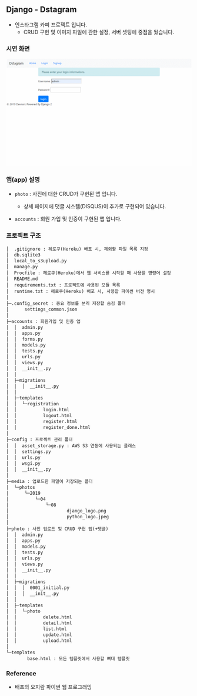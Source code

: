 ## Django - Dstagram

- 인스타그램 카피 프로젝트 입니다.  
  - CRUD 구현 및 이미지 파일에 관한 설정, 서버 셋팅에 중점을 뒀습니다.    


### 시연 화면

![](dstagram.gif)  


### 앱(app) 설명

- `photo` : 사진에 대한 CRUD가 구현된 앱 입니다.  
  - 상세 페이지에 댓글 시스템(DISQUS)이 추가로 구현되어 있습니다.  

- `accounts` : 회원 가입 및 인증이 구현된 앱 입니다.  


### 프로젝트 구조  

```
│  .gitignore : 헤로쿠(Heroku) 배포 시, 제외할 파일 목록 지정
│  db.sqlite3
│  local_to_s3upload.py
│  manage.py
│  Procfile : 헤로쿠(Heroku)에서 웹 서비스를 시작할 때 사용할 명령어 설정
│  README.md
│  requirements.txt : 프로젝트에 사용된 모듈 목록
│  runtime.txt : 헤로쿠(Heroku) 배포 시, 사용할 파이썬 버전 명시
│
├─.config_secret : 중요 정보를 분리 저장할 숨김 폴더
│      settings_common.json 
│
├─accounts : 회원가입 및 인증 앱
│  │  admin.py
│  │  apps.py
│  │  forms.py
│  │  models.py
│  │  tests.py
│  │  urls.py
│  │  views.py
│  │  __init__.py
│  │
│  ├─migrations
│  │  │  __init__.py
│  │
│  ├─templates
│  │  └─registration
│  │          login.html
│  │          logout.html
│  │          register.html
│  │          register_done.html
│
├─config : 프로젝트 관리 폴더
│  │  asset_storage.py : AWS S3 연동에 사용되는 클래스
│  │  settings.py
│  │  urls.py
│  │  wsgi.py
│  │  __init__.py
│
├─media : 업로드한 파일이 저장되는 폴더
│  └─photos
│      └─2019
│          └─04
│              └─08
│                      django_logo.png
│                      python_logo.jpeg
│
├─photo : 사진 업로드 및 CRUD 구현 앱(+댓글)
│  │  admin.py
│  │  apps.py
│  │  models.py
│  │  tests.py
│  │  urls.py
│  │  views.py
│  │  __init__.py
│  │
│  ├─migrations
│  │  │  0001_initial.py
│  │  │  __init__.py
│  │
│  ├─templates
│  │  └─photo
│  │          delete.html
│  │          detail.html
│  │          list.html
│  │          update.html
│  │          upload.html
│
└─templates
        base.html : 모든 템플릿에서 사용할 뼈대 템플릿
```

### Reference

- 배프의 오지랖 파이썬 웹 프로그래밍